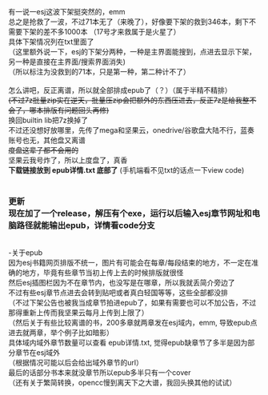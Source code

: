
有一说一esj这波下架挺突然的，emm<br>
总之是抢救了一波，不过71本无了（来晚了），好像要下架的救到346本，剩下不需要下架的差不多1000本 （17号才来救属于是火星了）<br>
具体下架情况列在txt里面了<br>
（这里额外说一下，esj的下架分两种，一种是主界面能搜到，点进去显示下架，另一种是直接在主界面/搜索界面消失)<br>
（所以标注为没救到的71本，只是第一种，第二种计不了）<br>
<br>
怎么讲吧，反正离谱，所以就全部排成epub了（？）（属于半精不精排）<br>
~~(不过7z批量zip实在逆天，批量压zip会把额外的东西压进去，反正7z是给我整不会了，哪本排版有问题回头再修)~~<br>
换回builtin lib把7z换掉了<br>
不过还没想好放哪里，先传了mega和坚果云，onedrive/谷歌盘大陆不行，蓝奏账号也无，其他盘又离谱<br>
~~度盘这辈子都不会用的~~<br>
坚果云我号炸了，所以上度盘了，真香<br>
**下载链接放到 epub详情.txt 底部了** (手机端看不见txt的话点一下view code)<br>
<br>
<h3>更新<br>
现在加了一个release，解压有个exe，运行以后输入esj章节网址和电脑路径就能输出epub，详情看code分支</h3>
<br>
-关于epub<br>
因为esj书籍网页排版不统一，图片有可能会在每章/每段结束的地方，不一定在准确的地方，毕竟有些章节当初上传上去的时候排版就很怪<br>
然后esj插图栏因为不在章节内，也没写是在哪章，所以我就丢简介旁边了<br>
不过有些esj章节点进去会转到贴吧或者真白轻国等等，这些全部都没排<br>
（不过下架公告也被我当成章节拍进epub了，如果有需要也可以不加公告，不过那得重新上传而我坚果云每月上传到上限了）<br>
（然后关于有些比较离谱的书，200多章就两章发在esj域内，emm, 导致epub点进去就两章，举个例子比如暗影）<br>
具体域内域外章节数量可以查看 epub详情.txt, 觉得epub缺章节了多半是因为部分章节在esj域外<br>
（根据情况可能以后会给出域外章节的url）<br>
最后的话部分书本来就没章节所以epub多半只有一个cover<br>
（还有关于繁简转换，opencc慢到离天下之大谱，我回头换其他的试试）<br>
<br>
 
